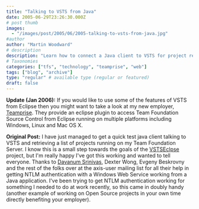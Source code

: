 ```yaml
---
title: "Talking to VSTS from Java"
date: 2005-06-29T23:26:30.000Z
# post thumb
images:
  - "/images/post/2005/06/2005-talking-to-vsts-from-java.jpg"
#author
author: "Martin Woodward"
# description
description: "Learn how to connect a Java client to VSTS for project retrieval, including insights on NTLM authentication and Eclipse integration."
# Taxonomies
categories: ["tfs", "technology", "teamprise", "web"]
tags: ["blog", "archive"]
type: "regular" # available type (regular or featured)
draft: false
---
```


**Update (Jan 2006):** If you would like to use some of the features of VSTS from Eclipse then you might want to take a look at my new employer, [Teamprise](http://www.teamprise.com). They provide an eclipse plugin to access Team Foundation Source Control from Eclipse running on multiple platforms including Windows, Linux and Mac OS X.

**Original Post:** I have just managed to get a quick test java client talking to VSTS and retrieving a list of projects running on my Team Foundation Server. I know this is a small step towards the goals of the [VSTSEclpse](http://www.vstseclipse.org) project, but I'm really happy I've got this working and wanted to tell everyone. Thanks to [Davanum Srinivas](http://blogs.cocoondev.org/dims/), Dexter Wong, Evgeny Beskrovny and the rest of the folks over at the axis-user mailing list for all their help in getting NTLM authentication with a Windows Web Service working from a Java application. I've been trying to get NTLM authentication working for something I needed to do at work recently, so this came in doubly handy (another example of working on Open Source projects in your own time directly benefiting your employer).

